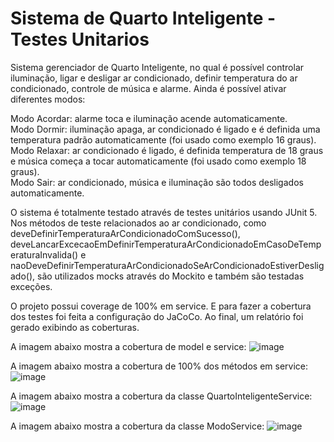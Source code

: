 # Sistema de Quarto Inteligente - Testes Unitarios

Sistema gerenciador de Quarto Inteligente, no qual é possível controlar iluminação, ligar e desligar ar condicionado, definir temperatura do ar condicionado, 
controle de música e alarme. Ainda é possível ativar diferentes modos:<br />

Modo Acordar: alarme toca e iluminação acende automaticamente.<br />
Modo Dormir: iluminação apaga, ar condicionado é ligado e é definida uma temperatura padrão automaticamente (foi usado como exemplo 16 graus).<br />
Modo Relaxar: ar condicionado é ligado, é definida temperatura de 18 graus e música começa a tocar automaticamente (foi usado como exemplo 18 graus).<br />
Modo Sair: ar condicionado, música e iluminação são todos desligados automaticamente.<br />

O sistema é totalmente testado através de testes unitários usando JUnit 5. Nos métodos de teste relacionados ao ar condicionado, como 
deveDefinirTemperaturaArCondicionadoComSucesso(), deveLancarExcecaoEmDefinirTemperaturaArCondicionadoEmCasoDeTemperaturaInvalida() e
naoDeveDefinirTemperaturaArCondicionadoSeArCondicionadoEstiverDesligado(), são utilizados mocks através do Mockito e também são testadas exceções.

O projeto possui coverage de 100% em service. E para fazer a cobertura dos testes foi feita a configuração do JaCoCo.
Ao final, um relatório foi gerado exibindo as coberturas.

A imagem abaixo mostra a cobertura de model e service:
![image](https://user-images.githubusercontent.com/68623425/229315326-a2bebc87-bf39-4c6e-b1cf-16fca54735d4.png)

A imagem abaixo mostra a cobertura de 100% dos métodos em service:
![image](https://user-images.githubusercontent.com/68623425/229315813-b06a9382-0337-46de-a041-3e73d3b54108.png)

A imagem abaixo mostra a cobertura da classe QuartoInteligenteService:
![image](https://user-images.githubusercontent.com/68623425/229315839-83fca704-b66d-4ba0-b60a-3b8f20b9af16.png)

A imagem abaixo mostra a cobertura da classe ModoService:
![image](https://user-images.githubusercontent.com/68623425/229315851-ebf2deec-bcc2-4438-bb53-a9b099e1b4bb.png)
